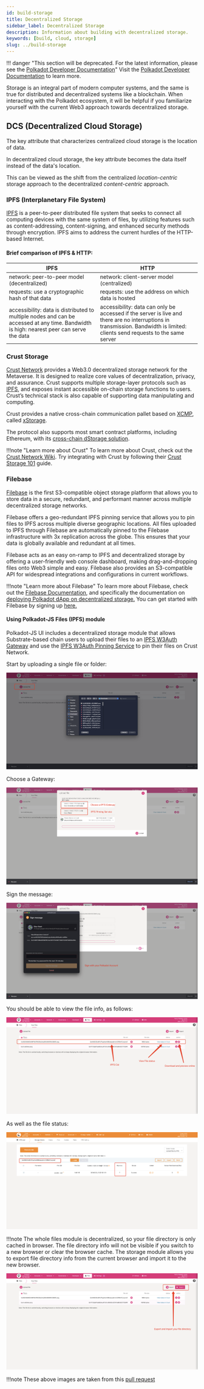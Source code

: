 ```yaml
---
id: build-storage
title: Decentralized Storage
sidebar_label: Decentralized Storage
description: Information about building with decentralized storage.
keywords: [build, cloud, storage]
slug: ../build-storage
---
```


!!! danger "This section will be deprecated. For the latest information, please see the [Polkadot Developer Documentation](https://docs.polkadot.com/)"
    Visit the [Polkadot Developer Documentation](https://docs.polkadot.com/) to learn more.

Storage is an integral part of modern computer systems, and the same is true for distributed and
decentralized systems like a blockchain. When interacting with the Polkadot ecosystem, it will be
helpful if you familiarize yourself with the current Web3 approach towards decentralized storage.

## DCS (Decentralized Cloud Storage)

The key attribute that characterizes centralized cloud storage is the location of data.

In decentralized cloud storage, the key attribute becomes the data itself instead of the data's
location.

This can be viewed as the shift from the centralized _location-centric_ storage approach to the
decentralized _content-centric_ approach.

### IPFS (Interplanetary File System)

[IPFS](https://ipfs.tech/) is a peer-to-peer distributed file system that seeks to connect all
computing devices with the same system of files, by utilizing features such as content-addressing,
content-signing, and enhanced security methods through encryption. IPFS aims to address the current
hurdles of the HTTP-based Internet.

#### Brief comparison of IPFS & HTTP:

| IPFS                                                                                                                                     | HTTP                                                                                                                                                                          |
| ---------------------------------------------------------------------------------------------------------------------------------------- | ----------------------------------------------------------------------------------------------------------------------------------------------------------------------------- |
| network: peer-to-peer model (decentralized)                                                                                              | network: client-server model (centralized)                                                                                                                                    |
| requests: use a cryptographic hash of that data                                                                                          | requests: use the address on which data is hosted                                                                                                                             |
| accessibility: data is distributed to multiple nodes and can be accessed at any time. Bandwidth is high: nearest peer can serve the data | accessibility: data can only be accessed if the server is live and there are no interruptions in transmission. Bandwidth is limited: clients send requests to the same server |

### Crust Storage

[Crust Network](https://crust.network) provides a Web3.0 decentralized storage network for the
Metaverse. It is designed to realize core values of decentralization, privacy, and assurance. Crust
supports multiple storage-layer protocols such as [IPFS](#ipfs-interplanetary-file-system), and
exposes instant accessible on-chain storage functions to users. Crustʼs technical stack is also
capable of supporting data manipulating and computing.

Crust provides a native cross-chain communication pallet based on
[XCMP](https://wiki.polkadot.network/docs/learn-xcm), called
[xStorage](https://github.com/crustio/crust/tree/parachain/shadow/crust-collator/pallets/xstorage).

The protocol also supports most smart contract platforms, including Ethereum, with its
[cross-chain dStorage solution](https://wiki.crust.network/docs/en/buildCrossChainSolution).

!!!note "Learn more about Crust"
        To learn more about Crust, check out the [Crust Network Wiki](https://wiki.crust.network/en). Try
        integrating with Crust by following their
        [Crust Storage 101](https://wiki.crust.network/docs/en/build101) guide.

### Filebase

[Filebase](https://filebase.com) is the first S3-compatible object storage platform that allows you
to store data in a secure, redundant, and performant manner across multiple decentralized storage
networks.

Filebase offers a geo-redundant IPFS pinning service that allows you to pin files to IPFS across
multiple diverse geographic locations. All files uploaded to IPFS through Filebase are automatically
pinned to the Filebase infrastructure with 3x replication across the globe. This ensures that your
data is globally available and redundant at all times.

Filebase acts as an easy on-ramp to IPFS and decentralized storage by offering a user-friendly web
console dashboard, making drag-and-dropping files onto Web3 simple and easy. Filebase also provides
an S3-compatible API for widespread integrations and configurations in current workflows.

!!!note "Learn more about Filebase"
        To learn more about Filebase, check out the [Filebase Documentation](https://docs.filebase.com), and
        specifically the documentation on
        [deploying Polkadot dApp on decentralized storage.](https://docs.filebase.com/web3-education/web3-tutorials/polkadot/polkadot-deploy-a-polkadot-dapp-on-decentralized-storage)
        You can get started with Filebase by signing up [here.](https://filebase.com/signup)

#### Using Polkadot-JS Files (IPFS) module

Polkadot-JS UI includes a decentralized storage module that allows Substrate-based chain users to
upload their files to an
[IPFS W3Auth Gateway](https://wiki.crust.network/docs/en/buildIPFSWeb3AuthGW) and use the
[IPFS W3Auth Pinning Service](https://wiki.crust.network/docs/en/buildIPFSW3AuthPin) to pin their
files on Crust Network.

Start by uploading a single file or folder:

![upload](../assets/files/substrate-files-1.png)

Choose a Gateway:

![gateway](../assets/files/substrate-files-2.png)

Sign the message:

![sign](../assets/files/substrate-files-3.png)

You should be able to view the file info, as follows:

![file info](../assets/files/substrate-files-4.png)

As well as the file status:

![file statue](../assets/files/substrate-files-5.png)

!!!note
        The whole files module is decentralized, so your file directory is only cached in browser. The file
        directory info will not be visible if you switch to a new browser or clear the browser cache. The
        storage module allows you to export file directory info from the current browser and import it to
        the new browser.

![manage file dir](../assets/files/substrate-files-6.png)

!!!note
        These above images are taken from this [pull request](https://github.com/polkadot-js/apps/pull/6106)